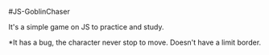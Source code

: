 #JS-GoblinChaser

It's a  simple game on JS to practice and study.

*It has a bug, the character never stop to move. Doesn't have a limit border. 
